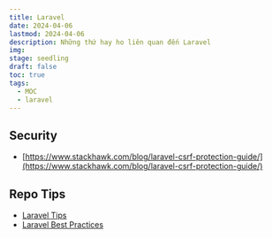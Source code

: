 ```yaml
---
title: Laravel
date: 2024-04-06 
lastmod: 2024-04-06
description: Những thứ hay ho liên quan đến Laravel 
img: 
stage: seedling
draft: false
toc: true
tags:
  - MOC
  - laravel
---
```

## Security
- [https://www.stackhawk.com/blog/laravel-csrf-protection-guide/](https://www.stackhawk.com/blog/laravel-csrf-protection-guide/)
## Repo Tips
- [Laravel Tips](https://github.com/LaravelDaily/laravel-tips) 
- [Laravel Best Practices](https://github.com/alexeymezenin/laravel-best-practices) 



